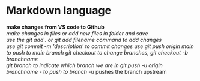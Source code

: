 # Markdown language
**make changes from VS code to Github**     
*make changes in files or add new files in folder and save*   
*use the git add . or git add filename command to add changes*    
*use git commit -m 'description' to commit changes*
*use git push origin main to push to main branch*
*git checkout to change branches, git checkout -b branchname*       
*git branch to indicate which branch we are in*
*git push -u origin branchname - to push to branch* -u pushes the branch upstream   


